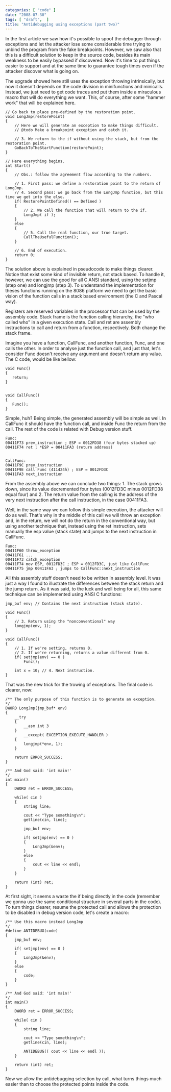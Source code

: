 ```yaml
---
categories: [ "code" ]
date: "2008-07-30"
tags: [ "draft",  ]
title: "Antidebugging using exceptions (part two)"
---
```

In the first article we saw how it's possible to spoof the debugger through exceptions and let the attacker lose some considerable time trying to unbind the program from the fake breakpoints. However, we saw also that this is a difficult solution to keep in the source code, besides its main weakness to be easily bypassed if discovered. Now it's time to put things easier to support and at the same time to guarantee tough times even if the attacker discover what is going on.

The upgrade showed here still uses the exception throwing intrinsically, but now it doesn't depends on the code division in minifunctions and minicalls. Instead, we just need to get code traces and put them inside a miraculous macro that will do everything we want. This, of course, after some "hammer work" that will be explained here.

    // Go back to place pre-defined by the restoration point.
    void LongJmp(restorePoint)
    {
    	// Here we will generate an exception to make things difficult.
    	// @todo Make a breakpoint exception and catch it.
    
    	// 3. We return to the if without using the stack, but from the restoration point.
    	GoBackToTheStartFunction(restorePoint);
    }
    
    // Here everything begins.
    int Start()
    {
    	// Obs.: follow the agreement flow according to the numbers.
    
    	// 1. First pass: we define a restoration point to the return of LongJmp.
    	// 4. Second pass: we go back from the LongJmp function, but this time we get into the else.
    	if( RestorePointDefined() == Defined )
    	{
    		// 2. We call the function that will return to the if.
    		LongJmp( if );
    	}
    	else
    	{
    		// 5. Call the real function, our true target.
    		CallTheUsefulFunction();
    	}
    
    	// 6. End of execution.
    	return 0;
    } 
    

The solution above is explained in pseudocode to make things clearer. Notice that exist some kind of invisible return, not stack based. To handle it, however, we can use the good for all C ANSI standard, using the setjmp (step one) and longjmp (step 3). To understand the implementation for theses functions running on the 8086 platform we need to get the basic vision of the function calls in a stack based environment (the C and Pascal way).


Registers are reserved variables in the processor that can be used by the assembly code. Stack frame is the function calling hierarchy, the "who called who" in a given execution state. Call and ret are assembly instructions to call and return from a function, respectively. Both change the stack frame.

Imagine you have a function, CallFunc, and another function, Func, and one calls the other. In order to analyse just the function call, and just that, let's consider Func doesn't receive any argument and doesn't return any value. The C code, would be like bellow:

    
    void Func()
    {
       return;
    }

    
    void CallFunc()
    {
       Func();
    }

Simple, huh? Being simple, the generated assembly will be simple as well. In CallFunc it should have the function call, and inside Func the return from the call. The rest of the code is related with Debug version stuff.

    
    Func:
    00411F73 prev_instruction ; ESP = 0012FD38 (four bytes stacked up)
    00411F74 ret ; *ESP = 00411FA3 (return address)

    
    CallFunc:
    00411F9C prev_instruction
    00411F9E call Func (411424h) ; ESP = 0012FD3C
    00411FA3 next_instruction

From the assembly above we can conclude two things: 1. The stack grows down, since its value decremented four bytes (0012FD3C minus 0012FD38 equal four) and 2. The return value from the calling is the address of the very next instruction after the call instruction, in the case 00411FA3.

Well, in the same way we can follow this simple execution, the attacker will do as well. That's why in the middle of this call we will throw an exception and, in the return, we will not do the return in the conventional way, but using another technique that, instead using the ret instruction, sets manually the esp value (stack state) and jumps to the next instruction in CallFunc.

    
    Func:
    00411F60 throw_exception
    00411F61 ...
    00411F73 catch_exception
    00411F74 mov ESP, 0012FD3C ; ESP = 0012FD3C, just like CallFunc
    00411F75 jmp 00411FA3 ; jumps to CallFunc::next_instruction


All this assembly stuff doesn't need to be written in assembly level. It was just a way I found to illustrate the differences between the stack return and the jump return. As it was said, to the luck and well being for all, this same technique can be implemented using ANSI C functions:

    jmp_buf env; // Contains the next instruction (stack state).
    
    void Func()
    {
    	// 3. Return using the "nonconventional" way
    	longjmp(env, 1);
    }
    
    void CallFunc()
    {
    	// 1. If we're setting, returns 0.
    	// 2. If we're returning, returns a value different from 0.
    	if( setjmp(env) == 0 )
    		Func();
    
    	int x = 10; // 4. Next instruction.
    } 
    

That was the new trick for the trowing of exceptions. The final code is clearer, now:

    /** The only purpose of this function is to generate an exception.
    */
    DWORD LongJmp(jmp_buf* env)
    {
    	__try
    	{
    		__asm int 3
    	}
    		__except( EXCEPTION_EXECUTE_HANDLER )
    	{
    		longjmp(*env, 1);
    	}
    
    	return ERROR_SUCCESS;
    }
    
    /** And God said: 'int main!'
    */
    int main()
    {
    	DWORD ret = ERROR_SUCCESS;
    
    	while( cin )
    	{
    		string line;
    
    		cout << "Type something\n";
    		getline(cin, line);
    
    		jmp_buf env;
    
    		if( setjmp(env) == 0 )
    		{
    			LongJmp(&env);
    		}
    		else
    		{
    			cout << line << endl;
    		}
    	}
    
    	return (int) ret;
    } 
    

At first sight, it seems a waste the if being directly in the code (remember we gonna use the same conditional structure in several parts in the code). To turn things clearer, resume the protected call and allows the protection to be disabled in debug version code, let's create a macro:

    /** Use this macro instead LongJmp
    */
    #define ANTIDEBUG(code)
    {
    	jmp_buf env;
    
    	if( setjmp(env) == 0 )
    	{
    		LongJmp(&env);
    	}
    	else
    	{
    		code;
    	}
    }
    
    /** And God said: 'int main!'
    */
    int main()
    {
    	DWORD ret = ERROR_SUCCESS;
    
    	while( cin )
    	{
    		string line;
    
    		cout << "Type something\n";
    		getline(cin, line);
    
    		ANTIDEBUG(( cout << line << endl ));
    	}
    
    	return (int) ret;
    } 
    

Now we allow the antidebugging selection by call, what turns things much easier than to choose the protected points inside the code.
